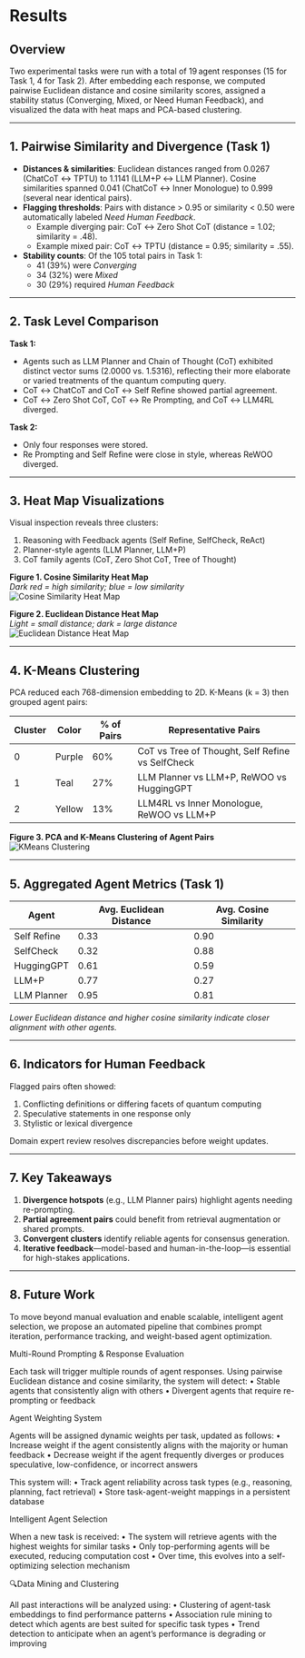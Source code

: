 # Results

## Overview

Two experimental tasks were run with a total of 19 agent responses (15 for Task 1, 4 for Task 2). After embedding each response, we computed pairwise Euclidean distance and cosine similarity scores, assigned a stability status (Converging, Mixed, or Need Human Feedback), and visualized the data with heat maps and PCA-based clustering.

---

## 1. Pairwise Similarity and Divergence (Task 1)

- **Distances & similarities**: Euclidean distances ranged from 0.0267 (ChatCoT ↔ TPTU) to 1.1141 (LLM+P ↔ LLM Planner). Cosine similarities spanned 0.041 (ChatCoT ↔ Inner Monologue) to 0.999 (several near identical pairs).
- **Flagging thresholds**: Pairs with distance > 0.95 or similarity < 0.50 were automatically labeled *Need Human Feedback*.
  - Example diverging pair: CoT ↔ Zero Shot CoT (distance = 1.02; similarity = .48).
  - Example mixed pair: CoT ↔ TPTU (distance = 0.95; similarity = .55).
- **Stability counts**: Of the 105 total pairs in Task 1:
  - 41 (39%) were *Converging*
  - 34 (32%) were *Mixed*
  - 30 (29%) required *Human Feedback*

---

## 2. Task Level Comparison

**Task 1:**
- Agents such as LLM Planner and Chain of Thought (CoT) exhibited distinct vector sums (2.0000 vs. 1.5316), reflecting their more elaborate or varied treatments of the quantum computing query.
- CoT ↔ ChatCoT and CoT ↔ Self Refine showed partial agreement.
- CoT ↔ Zero Shot CoT, CoT ↔ Re Prompting, and CoT ↔ LLM4RL diverged.

**Task 2:**
- Only four responses were stored.
- Re Prompting and Self Refine were close in style, whereas ReWOO diverged.

---

## 3. Heat Map Visualizations

Visual inspection reveals three clusters:
1. Reasoning with Feedback agents (Self Refine, SelfCheck, ReAct)
2. Planner-style agents (LLM Planner, LLM+P)
3. CoT family agents (CoT, Zero Shot CoT, Tree of Thought)

**Figure 1. Cosine Similarity Heat Map**  
_Dark red = high similarity; blue = low similarity_  
![Cosine Similarity Heat Map](../figures/Picture1.png)

**Figure 2. Euclidean Distance Heat Map**  
_Light = small distance; dark = large distance_  
![Euclidean Distance Heat Map](../figures/Picture2.png)

---

## 4. K-Means Clustering

PCA reduced each 768-dimension embedding to 2D. K-Means (k = 3) then grouped agent pairs:

| Cluster | Color  | % of Pairs | Representative Pairs                             |
|---------|--------|-------------|--------------------------------------------------|
| 0       | Purple | 60%         | CoT vs Tree of Thought, Self Refine vs SelfCheck |
| 1       | Teal   | 27%         | LLM Planner vs LLM+P, ReWOO vs HuggingGPT        |
| 2       | Yellow | 13%         | LLM4RL vs Inner Monologue, ReWOO vs LLM+P        |

**Figure 3. PCA and K-Means Clustering of Agent Pairs**  
![KMeans Clustering](../figures/Picture3.png)

---

## 5. Aggregated Agent Metrics (Task 1)

| Agent        | Avg. Euclidean Distance | Avg. Cosine Similarity |
|--------------|--------------------------|-------------------------|
| Self Refine  | 0.33                     | 0.90                    |
| SelfCheck    | 0.32                     | 0.88                    |
| HuggingGPT   | 0.61                     | 0.59                    |
| LLM+P        | 0.77                     | 0.27                    |
| LLM Planner  | 0.95                     | 0.81                    |

_Lower Euclidean distance and higher cosine similarity indicate closer alignment with other agents._

---

## 6. Indicators for Human Feedback

Flagged pairs often showed:
1. Conflicting definitions or differing facets of quantum computing
2. Speculative statements in one response only
3. Stylistic or lexical divergence

Domain expert review resolves discrepancies before weight updates.

---

## 7. Key Takeaways

1. **Divergence hotspots** (e.g., LLM Planner pairs) highlight agents needing re-prompting.
2. **Partial agreement pairs** could benefit from retrieval augmentation or shared prompts.
3. **Convergent clusters** identify reliable agents for consensus generation.
4. **Iterative feedback**—model-based and human-in-the-loop—is essential for high-stakes applications.

---

## 8. Future Work

To move beyond manual evaluation and enable scalable, intelligent agent selection, we propose an automated pipeline that combines prompt iteration, performance tracking, and weight-based agent optimization.

Multi-Round Prompting & Response Evaluation

Each task will trigger multiple rounds of agent responses. Using pairwise Euclidean distance and cosine similarity, the system will detect:
	•	Stable agents that consistently align with others
	•	Divergent agents that require re-prompting or feedback

Agent Weighting System

Agents will be assigned dynamic weights per task, updated as follows:
	•	Increase weight if the agent consistently aligns with the majority or human feedback
	•	Decrease weight if the agent frequently diverges or produces speculative, low-confidence, or incorrect answers

This system will:
	•	Track agent reliability across task types (e.g., reasoning, planning, fact retrieval)
	•	Store task-agent-weight mappings in a persistent database

Intelligent Agent Selection

When a new task is received:
	•	The system will retrieve agents with the highest weights for similar tasks
	•	Only top-performing agents will be executed, reducing computation cost
	•	Over time, this evolves into a self-optimizing selection mechanism

🔍Data Mining and Clustering

All past interactions will be analyzed using:
	•	Clustering of agent-task embeddings to find performance patterns
	•	Association rule mining to detect which agents are best suited for specific task types
	•	Trend detection to anticipate when an agent’s performance is degrading or improving
